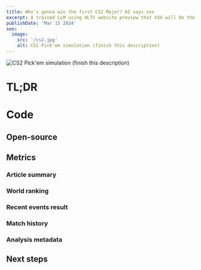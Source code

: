 ```yaml
---
title: Who's gonna win the first CS2 Major? AI says xxx
excerpt: A trained LLM using HLTV website preview that XXX will be the next winner at yyy CS2 Major Championship. Here are the details.
publishDate: 'Mar 15 2024'
seo:
  image:
    src: '/cs2.jpg'
    alt: CS2 Pick'em simulation (finish this description)
---
```


![CS2 Pick'em simulation (finish this description)](/cs2.jpg)

# TL;DR

# Code

## Open-source

## Metrics

### Article summary

### World ranking

### Recent events result

### Match history

### Analysis metadata

## Next steps
